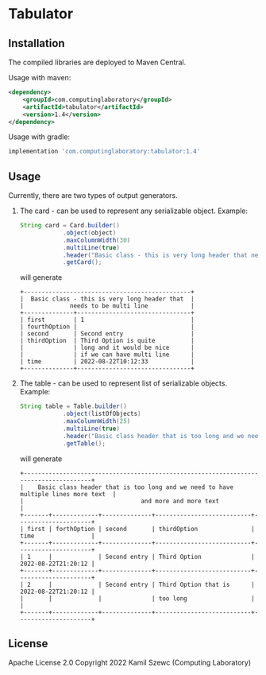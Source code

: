 # Tabulator

## Installation

The compiled libraries are deployed to Maven Central.

Usage with maven:

```xml
<dependency>
    <groupId>com.computinglaboratory</groupId>
    <artifactId>tabulator</artifactId>
    <version>1.4</version>
</dependency>
```

Usage with gradle:

```groovy
implementation 'com.computinglaboratory:tabulator:1.4'
```

## Usage

Currently, there are two types of output generators.

1. The card - can be used to represent any serializable object.
    Example:

    ```java
   String card = Card.builder()
                .object(object)
                .maxColumnWidth(30)
                .multiLine(true)
                .header("Basic class - this is very long header that needs to be multi line")
                .getCard();
   ```
    will generate
   ```
   +-----------------------------------------------+
   |  Basic class - this is very long header that  |
   |             needs to be multi line            |
   +--------------+--------------------------------+
   | first        | 1                              |
   | fourthOption |                                |
   | second       | Second entry                   |
   | thirdOption  | Third Option is quite          |
   |              | long and it would be nice      |
   |              | if we can have multi line      |
   | time         | 2022-08-22T10:12:33            |
   +--------------+--------------------------------+
   ```
2. The table - can be used to represent list of serializable objects.
   Example:
    ```java
   String table = Table.builder()
                .object(listOfObjects)
                .maxColumnWidth(25)
                .multiLine(true)
                .header("Basic class header that is too long and we need to have multiple lines more text and more and more text")
                .getTable();
   ```
    will generate
   ```
   +--------------------------------------------------------------------------------------+
   |    Basic class header that is too long and we need to have multiple lines more text  |
   |                                 and more and more text                               |
   +-------+-------------+--------------+---------------------------+---------------------+
   | first | forthOption | second       | thirdOption               | time                |
   +-------+-------------+--------------+---------------------------+---------------------+
   | 1     |             | Second entry | Third Option              | 2022-08-22T21:20:12 |
   +-------+-------------+--------------+---------------------------+---------------------+
   | 2     |             | Second entry | Third Option that is      | 2022-08-22T21:20:12 |
   |       |             |              | too long                  |                     |
   +-------+-------------+--------------+---------------------------+---------------------+
   ```

## License

Apache License 2.0
Copyright 2022 Kamil Szewc (Computing Laboratory)